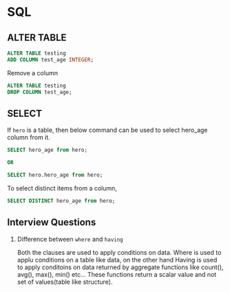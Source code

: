 # SQL

## ALTER TABLE

```sql
ALTER TABLE testing
ADD COLUMN test_age INTEGER;
```

Remove a column

```sql
ALTER TABLE testing
DROP COLUMN test_age;
```

## SELECT

If `hero` is a table, then below command can be used to select hero_age column from it.

```sql
SELECT hero_age from hero;

OR

SELECT hero.hero_age from hero;
```

To select distinct items from a column,

```sql
SELECT DISTINCT hero_age from hero;
```

## Interview Questions

1. Difference between `where` and `having` 
   
   Both the clauses are used to apply conditions on data. Where is used to applu conditions on a table like data, on the other hand Having is used to apply conditoins on data returned by aggregate functions like count(), avg(), max(), min() etc... These functions return a scalar value and not set of values(table like structure).
